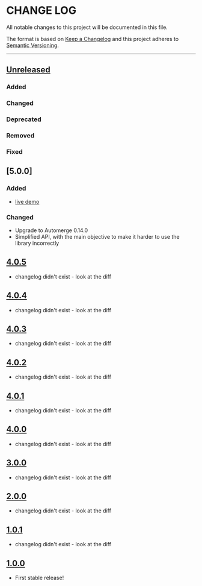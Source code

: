 # CHANGE LOG

All notable changes to this project will be documented in this file.

The format is based on [Keep a Changelog](http://keepachangelog.com/)
and this project adheres to [Semantic Versioning](http://semver.org/).

---

## [Unreleased]

### Added

### Changed

### Deprecated

### Removed

### Fixed

## [5.0.0]

### Added

- [live demo](https://aslakhellesoy.github.io/automerge-codemirror)

### Changed

- Upgrade to Automerge 0.14.0
- Simplified API, with the main objective to make it harder to use the library incorrectly

## [4.0.5]

- changelog didn't exist - look at the diff

## [4.0.4]

- changelog didn't exist - look at the diff

## [4.0.3]

- changelog didn't exist - look at the diff

## [4.0.2]

- changelog didn't exist - look at the diff

## [4.0.1]

- changelog didn't exist - look at the diff

## [4.0.0]

- changelog didn't exist - look at the diff

## [3.0.0]

- changelog didn't exist - look at the diff

## [2.0.0]

- changelog didn't exist - look at the diff

## [1.0.1]

- changelog didn't exist - look at the diff

## [1.0.0]

- First stable release!

<!-- Releases -->

[unreleased]: https://github.com/aslakhellesoy/automerge-codemirror/compare/v4.0.5...master
[4.0.5]: https://github.com/aslakhellesoy/automerge-codemirror/compare/v4.0.4...v4.0.5
[4.0.4]: https://github.com/aslakhellesoy/automerge-codemirror/compare/v4.0.3...v4.0.4
[4.0.3]: https://github.com/aslakhellesoy/automerge-codemirror/compare/v4.0.2...v4.0.3
[4.0.2]: https://github.com/aslakhellesoy/automerge-codemirror/compare/v4.0.1...v4.0.2
[4.0.1]: https://github.com/aslakhellesoy/automerge-codemirror/compare/v4.0.0...v4.0.1
[4.0.0]: https://github.com/aslakhellesoy/automerge-codemirror/compare/v3.0.0...v4.0.0
[3.0.0]: https://github.com/aslakhellesoy/automerge-codemirror/compare/v2.0.0...v3.0.0
[2.0.0]: https://github.com/aslakhellesoy/automerge-codemirror/compare/v1.0.1...v2.0.0
[1.0.1]: https://github.com/aslakhellesoy/automerge-codemirror/compare/v1.0.0...v1.0.1
[1.0.0]: https://github.com/aslakhellesoy/automerge-codemirror/tree/v1.0.0

<!-- Contributors in alphabetical order -->

[aslakhellesoy]: https://github.com/aslakhellesoy
[vincentcapicotto]: https://github.com/vincentcapicotto
